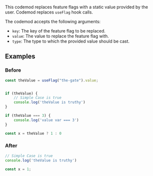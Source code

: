 

This codemod replaces feature flags with a static value provided by the user.
Codemod replaces `useFlag` hook calls.

The codemod accepts the following arguments:

- `key`: The key of the feature flag to be replaced.
- `value`: The value to replace the feature flag with.
- `type`: The type to which the provided value should be cast.

## Examples

### Before

```ts
const theValue = useFlag("the-gate").value;


if (theValue) {
    // Simple Case is true
    console.log('theValue is truthy')
}

if (theValue === 3) {
    console.log('value var === 3')
}

const x = theValue ? 1 : 0
```

### After

```ts
// Simple Case is true
console.log('theValue is truthy')

const x = 1;
```

